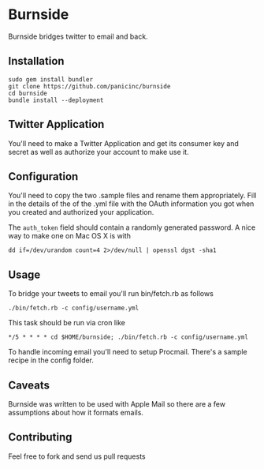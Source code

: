 Burnside
========

Burnside bridges twitter to email and back.

Installation
------------

	sudo gem install bundler
	git clone https://github.com/panicinc/burnside
	cd burnside
	bundle install --deployment
	
Twitter Application
-------------------
You'll need to make a Twitter Application and get its consumer key and secret as well as authorize
your account to make use it.

	
Configuration
-------------

You'll need to copy the two .sample files and rename them appropriately. Fill in the details of the
of the .yml file with the OAuth information you got when you created and authorized your application.

The `auth_token` field should contain a randomly generated password. A nice way to make one on Mac OS X
is with

	dd if=/dev/urandom count=4 2>/dev/null | openssl dgst -sha1
	
Usage
-----

To bridge your tweets to email you'll run bin/fetch.rb as follows

	./bin/fetch.rb -c config/username.yml
	
This task should be run via cron like

	*/5 * * * * cd $HOME/burnside; ./bin/fetch.rb -c config/username.yml
	
To handle incoming email you'll need to setup Procmail. There's a sample recipe in the config folder.

Caveats
-------

Burnside was written to be used with Apple Mail so there are a few assumptions about how it formats emails.

Contributing
------------

Feel free to fork and send us pull requests